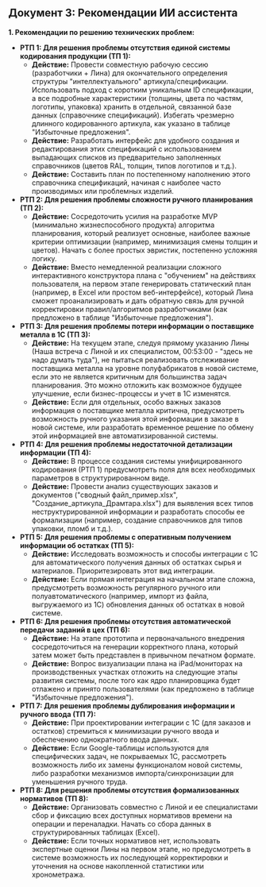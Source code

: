 ## Документ 3: Рекомендации ИИ ассистента

**1. Рекомендации по решению технических проблем:**

*   **РТП 1: Для решения проблемы отсутствия единой системы кодирования продукции (ТП 1):**
    *   **Действие:** Провести совместную рабочую сессию (разработчики + Лина) для окончательного определения структуры "интеллектуального" артикула/спецификации. Использовать подход с коротким уникальным ID спецификации, а все подробные характеристики (толщины, цвета по частям, логотипы, упаковка) хранить в отдельной, связанной базе данных (справочнике спецификаций). Избегать чрезмерно длинного кодированного артикула, как указано в таблице "Избыточные предложения".
    *   **Действие:** Разработать интерфейс для удобного создания и редактирования этих спецификаций с использованием выпадающих списков из предварительно заполненных справочников (цветов RAL, толщин, типов логотипов и т.д.).
    *   **Действие:** Составить план по постепенному наполнению этого справочника спецификаций, начиная с наиболее часто производимых или проблемных изделий.
*   **РТП 2: Для решения проблемы сложности ручного планирования (ТП 2):**
    *   **Действие:** Сосредоточить усилия на разработке MVP (минимально жизнеспособного продукта) алгоритма планирования, который реализует основные, наиболее важные критерии оптимизации (например, минимизация смены толщин и цветов). Начать с более простых эвристик, постепенно усложняя логику.
    *   **Действие:** Вместо немедленной реализации сложного интерактивного конструктора плана с "обучением" на действиях пользователя, на первом этапе генерировать статический план (например, в Excel или простом веб-интерфейсе), который Лина сможет проанализировать и дать обратную связь для ручной корректировки правил/алгоритмов разработчиками (как предложено в таблице "Избыточные предложения").
*   **РТП 3: Для решения проблемы потери информации о поставщике металла в 1С (ТП 3):**
    *   **Действие:** На текущем этапе, следуя прямому указанию Лины (Наша встреча с Линой и их специалистом, 00:53:00 - "здесь не надо думать туда"), не пытаться реализовать отслеживание поставщика металла на уровне полуфабрикатов в новой системе, если это не является критичным для большинства задач планирования. Это можно отложить как возможное будущее улучшение, если бизнес-процессы и учет в 1С изменятся.
    *   **Действие:** Если для отдельных, особо важных заказов информация о поставщике металла критична, предусмотреть возможность ручного указания этой информации в заказе в новой системе, или разработать временное решение по обмену этой информацией вне автоматизированной системы.
*   **РТП 4: Для решения проблемы недостаточной детализации информации (ТП 4):**
    *   **Действие:** В процессе создания системы унифицированного кодирования (РТП 1) предусмотреть поля для всех необходимых параметров в структурированном виде.
    *   **Действие:** Провести анализ существующих заказов и документов ("сводный файл\_пример.xlsx", "Создание\_артикула\_Драмтара.xlsx") для выявления всех типов неструктурированной информации и разработать способы ее формализации (например, создание справочников для типов упаковки, пломб и т.д.).
*   **РТП 5: Для решения проблемы с оперативным получением информации об остатках (ТП 5):**
    *   **Действие:** Исследовать возможность и способы интеграции с 1С для автоматического получения данных об остатках сырья и материалов. Приоритезировать этот вид интеграции.
    *   **Действие:** Если прямая интеграция на начальном этапе сложна, предусмотреть возможность регулярного ручного или полуавтоматического (например, импорт из файла, выгружаемого из 1С) обновления данных об остатках в новой системе.
*   **РТП 6: Для решения проблемы отсутствия автоматической передачи заданий в цех (ТП 6):**
    *   **Действие:** На этапе прототипа и первоначального внедрения сосредоточиться на генерации корректного плана, который затем может быть представлен в привычном печатном формате.
    *   **Действие:** Вопрос визуализации плана на iPad/мониторах на производственных участках отложить на следующие этапы развития системы, после того как ядро планировщика будет отлажено и принято пользователями (как предложено в таблице "Избыточные предложения").
*   **РТП 7: Для решения проблемы дублирования информации и ручного ввода (ТП 7):**
    *   **Действие:** При проектировании интеграции с 1С (для заказов и остатков) стремиться к минимизации ручного ввода и обеспечению однократного ввода данных.
    *   **Действие:** Если Google-таблицы используются для специфических задач, не покрываемых 1С, рассмотреть возможность либо их замены функционалом новой системы, либо разработки механизмов импорта/синхронизации для уменьшения ручного труда.
*   **РТП 8: Для решения проблемы отсутствия формализованных нормативов (ТП 8):**
    *   **Действие:** Организовать совместно с Линой и ее специалистами сбор и фиксацию всех доступных нормативов времени на операции и переналадки. Начать со сбора данных в структурированных таблицах (Excel).
    *   **Действие:** Если точных нормативов нет, использовать экспертные оценки Лины на первом этапе, но предусмотреть в системе возможность их последующей корректировки и уточнения на основе накопленной статистики или хронометража.

